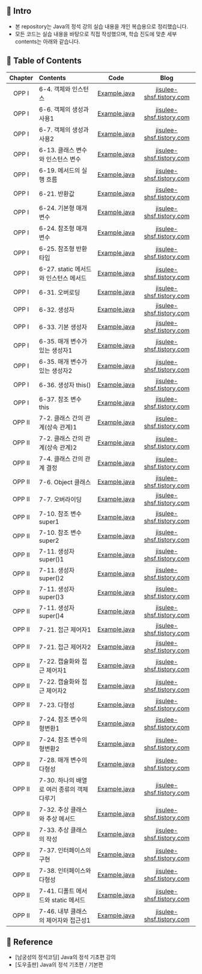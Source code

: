 ####
## 📌 Intro
- 본 repository는 Java의 정석 강의 실습 내용을 개인 복습용으로 정리했습니다.
- 모든 코드는 실습 내용을 바탕으로 직접 작성했으며, 학습 진도에 맞춘 세부 contents는 아래와 같습니다.
####
## 📌 Table of Contents
|Chapter|Contents|Code|Blog|
|:---:|:---|:---:|:---:|
|OPP Ⅰ|6-4. 객체와 인스턴스|[Example.java](./chap_06/_04_Example.java)|[jisulee-shsf.tistory.com](https://jisulee-shsf.tistory.com/228)|
|OPP Ⅰ|6-6. 객체의 생성과 사용1|[Example.java](./chap_06/_06_Example.java)|[jisulee-shsf.tistory.com](https://jisulee-shsf.tistory.com/229)|
|OPP Ⅰ|6-7. 객체의 생성과 사용2|[Example.java](./chap_06/_07_Example.java)|[jisulee-shsf.tistory.com](https://jisulee-shsf.tistory.com/229)|
|OPP Ⅰ|6-13. 클래스 변수와 인스턴스 변수|[Example.java](./chap_06/_13_Example.java)|[jisulee-shsf.tistory.com](https://jisulee-shsf.tistory.com/234)|
|OPP Ⅰ|6-19. 메서드의 실행 흐름|[Example.java](./chap_06/_19_Example.java)|[jisulee-shsf.tistory.com](https://jisulee-shsf.tistory.com/238)|
|OPP Ⅰ|6-21. 반환값|[Example.java](./chap_06/_21_Example.java)|[jisulee-shsf.tistory.com](https://jisulee-shsf.tistory.com/242)|
|OPP Ⅰ|6-24. 기본형 매개 변수|[Example.java](./chap_06/_24_Example1.java)|[jisulee-shsf.tistory.com](https://jisulee-shsf.tistory.com/245)|
|OPP Ⅰ|6-24. 참조형 매개 변수|[Example.java](./chap_06/_24_Example2.java)|[jisulee-shsf.tistory.com](https://jisulee-shsf.tistory.com/245)|
|OPP Ⅰ|6-25. 참조형 반환 타입|[Example.java](./chap_06/_25_Example.java)|[jisulee-shsf.tistory.com](https://jisulee-shsf.tistory.com/247)|
|OPP Ⅰ|6-27. static 메서드와 인스턴스 메서드|[Example.java](./chap_06/_27_Example.java)|[jisulee-shsf.tistory.com](https://jisulee-shsf.tistory.com/244)|
|OPP Ⅰ|6-31. 오버로딩|[Example.java](./chap_06/_31_Example.java)|[jisulee-shsf.tistory.com](https://jisulee-shsf.tistory.com/249)|
|OPP Ⅰ|6-32. 생성자|[Example.java](./chap_06/_32_Example.java)|[jisulee-shsf.tistory.com](https://jisulee-shsf.tistory.com/250)|
|OPP Ⅰ|6-33. 기본 생성자|[Example.java](./chap_06/_33_Example.java)|[jisulee-shsf.tistory.com](https://jisulee-shsf.tistory.com/250)|
|OPP Ⅰ|6-35. 매개 변수가 있는 생성자1|[Example.java](./chap_06/_35_Example1.java)|[jisulee-shsf.tistory.com](https://jisulee-shsf.tistory.com/250)|
|OPP Ⅰ|6-35. 매개 변수가 있는 생성자2|[Example.java](./chap_06/_35_Example2.java)|[jisulee-shsf.tistory.com](https://jisulee-shsf.tistory.com/250)|
|OPP Ⅰ|6-36. 생성자 this()|[Example.java](./chap_06/_36_Example.java)|[jisulee-shsf.tistory.com](https://jisulee-shsf.tistory.com/252)|
|OPP Ⅰ|6-37. 참조 변수 this|[Example.java](./chap_06/_37_Example.java)|[jisulee-shsf.tistory.com](https://jisulee-shsf.tistory.com/252)|
|OPP II|7-2. 클래스 간의 관계(상속 관계)1|[Example.java](./chap_07/_02_Example1.java)|[jisulee-shsf.tistory.com](https://jisulee-shsf.tistory.com/257)|
|OPP II|7-2. 클래스 간의 관계(상속 관계)2|[Example.java](./chap_07/_02_Example2.java)|[jisulee-shsf.tistory.com](https://jisulee-shsf.tistory.com/257)|
|OPP II|7-4. 클래스 간의 관계 결정|[Example.java](./chap_07/_04_Example.java)|[jisulee-shsf.tistory.com](https://jisulee-shsf.tistory.com/259)|
|OPP II|7-6. Object 클래스|[Example.java](./chap_07/_06_Example.java)|[jisulee-shsf.tistory.com](https://jisulee-shsf.tistory.com/263)|
|OPP II|7-7. 오버라이딩|[Example.java](./chap_07/_07_Example.java)|[jisulee-shsf.tistory.com](https://jisulee-shsf.tistory.com/264)|
|OPP II|7-10. 참조 변수 super1|[Example.java](./chap_07/_10_Example1.java)|[jisulee-shsf.tistory.com](https://jisulee-shsf.tistory.com/265)|
|OPP II|7-10. 참조 변수 super2|[Example.java](./chap_07/_10_Example2.java)|[jisulee-shsf.tistory.com](https://jisulee-shsf.tistory.com/265)|
|OPP II|7-11. 생성자 super()1|[Example.java](./chap_07/_11_Example1.java)|[jisulee-shsf.tistory.com](https://jisulee-shsf.tistory.com/265)|
|OPP II|7-11. 생성자 super()2|[Example.java](./chap_07/_11_Example2.java)|[jisulee-shsf.tistory.com](https://jisulee-shsf.tistory.com/265)|
|OPP II|7-11. 생성자 super()3|[Example.java](./chap_07/_11_Example3.java)|[jisulee-shsf.tistory.com](https://jisulee-shsf.tistory.com/265)|
|OPP II|7-11. 생성자 super()4|[Example.java](./chap_07/_11_Example4.java)|[jisulee-shsf.tistory.com](https://jisulee-shsf.tistory.com/265)|
|OPP II|7-21. 접근 제어자1|[Example.java](./chap_07/chap_07_21_Example1/Parent.java)|[jisulee-shsf.tistory.com](https://jisulee-shsf.tistory.com/270)|
|OPP II|7-21. 접근 제어자2|[Example.java](./chap_07/chap_07_21_Example2/Example.java)|[jisulee-shsf.tistory.com](https://jisulee-shsf.tistory.com/270)|
|OPP II|7-22. 캡슐화와 접근 제어자1|[Example.java](./chap_07/_22_Example1.java)|[jisulee-shsf.tistory.com](https://jisulee-shsf.tistory.com/272)|
|OPP II|7-22. 캡슐화와 접근 제어자2|[Example.java](./chap_07/_22_Example2.java)|[jisulee-shsf.tistory.com](https://jisulee-shsf.tistory.com/272)|
|OPP II|7-23. 다형성|[Example.java](./chap_07/_23_Example.java)|[jisulee-shsf.tistory.com](https://jisulee-shsf.tistory.com/273)|
|OPP II|7-24. 참조 변수의 형변환1|[Example.java](./chap_07/_24_Example1.java)|[jisulee-shsf.tistory.com](https://jisulee-shsf.tistory.com/274)|
|OPP II|7-24. 참조 변수의 형변환2|[Example.java](./chap_07/_24_Example2.java)|[jisulee-shsf.tistory.com](https://jisulee-shsf.tistory.com/274)|
|OPP II|7-28. 매개 변수의 다형성|[Example.java](./chap_07/_28_Example.java)|[jisulee-shsf.tistory.com](https://jisulee-shsf.tistory.com/276)|
|OPP II|7-30. 하나의 배열로 여러 종류의 객체 다루기|[Example.java](./chap_07/_30_Example.java)|[jisulee-shsf.tistory.com](https://jisulee-shsf.tistory.com/277)|
|OPP II|7-32. 추상 클래스와 추상 메서드|[Example.java](./chap_07/_32_Example.java)|[jisulee-shsf.tistory.com](https://jisulee-shsf.tistory.com/282)|
|OPP II|7-33. 추상 클래스의 작성|[Example.java](./chap_07/_33_Example.java)|[jisulee-shsf.tistory.com](https://jisulee-shsf.tistory.com/283)|
|OPP II|7-37. 인터페이스의 구현|[Example.java](./chap_07/_37_Example.java)|[jisulee-shsf.tistory.com](https://jisulee-shsf.tistory.com/284)|
|OPP II|7-38. 인터페이스와 다형성|[Example.java](./chap_07/_38_Example.java)|[jisulee-shsf.tistory.com](https://jisulee-shsf.tistory.com/286)|
|OPP II|7-41. 디폴트 메서드와 static 메서드|[Example.java](./chap_07/_41_Example.java)|[jisulee-shsf.tistory.com](https://jisulee-shsf.tistory.com/308)|
|OPP II|7-46. 내부 클래스의 제어자와 접근성1|[Example.java](./chap_07/_46_Example.java)|[jisulee-shsf.tistory.com](https://jisulee-shsf.tistory.com/311)|
####
## 📌 Reference
- [남궁성의 정석코딩] Java의 정석 기초편 강의
- [도우출판] Java의 정석 기초편 / 기본편
####
